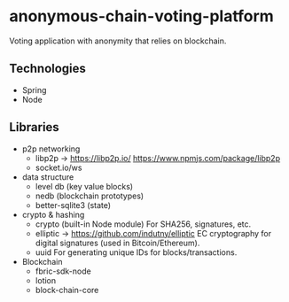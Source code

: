 # anonymous-chain-voting-platform
Voting application with anonymity that relies on  blockchain.

## Technologies
- Spring
- Node

## Libraries
- p2p networking
  - libp2p → https://libp2p.io/ https://www.npmjs.com/package/libp2p
  - socket.io/ws
- data structure
  - level db (key value blocks)
  - nedb (blockchain prototypes)
  - better-sqlite3 (state)
- crypto & hashing
  - crypto (built-in Node module)
    For SHA256, signatures, etc.
  - elliptic → https://github.com/indutny/elliptic
    EC cryptography for digital signatures (used in Bitcoin/Ethereum).
  - uuid
    For generating unique IDs for blocks/transactions.
- Blockchain
  - fbric-sdk-node
  - lotion
  - block-chain-core
